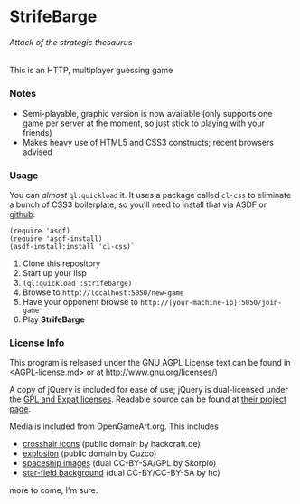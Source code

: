 # StrifeBarge
###### Attack of the strategic thesaurus

This is an HTTP, multiplayer guessing game

### Notes

- Semi-playable, graphic version is now available (only supports one game per server at the moment, so just stick to playing with your friends)
- Makes heavy use of HTML5 and CSS3 constructs; recent browsers advised

### Usage

You can *almost* `ql:quickload` it. It uses a package called `cl-css` to eliminate a bunch of CSS3 boilerplate, so you'll need to install that via ASDF or [github](https://github.com/Inaimathi/cl-css).

    (require 'asdf) 
    (require 'asdf-install) 
    (asdf-install:install 'cl-css)` 

1. Clone this repository
1. Start up your lisp
1. `(ql:quickload :strifebarge)`
1. Browse to `http://localhost:5050/new-game`
1. Have your opponent browse to `http://[your-machine-ip]:5050/join-game`
1. Play **StrifeBarge**

### License Info

This program is released under the GNU AGPL License text can be found in <AGPL-license.md> or at <http://www.gnu.org/licenses/>)

A copy of jQuery is included for ease of use; jQuery is dual-licensed under the [GPL and Expat licenses](http://jquery.org/license/). Readable source can be found at [their project page](http://jquery.com/).

Media is included from OpenGameArt.org. This includes

- [crosshair icons](http://opengameart.org/content/crosshairs-and-reticles) (public domain by hackcraft.de)
- [explosion](http://opengameart.org/content/explosion) (public domain by Cuzco)
- [spaceship images](http://opengameart.org/content/spaceships-top-down) (dual CC-BY-SA/GPL by Skorpio)
- [star-field background](http://opengameart.org/content/galaxy-skybox) (dual CC-BY/CC-BY-SA by hc)

more to come, I'm sure.
